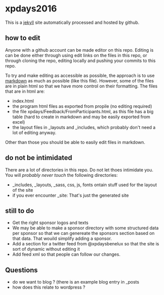 # xpdays2016

This is a [jekyll](https://jekyllrb.com/docs/home/) site automatically
processed and hosted by github.

## how to edit
Anyone with a github account can be made editor on this repo. Editing is
can be done either through using edit links on the files in this repo,
or through cloning the repo, editing locally and pushing your commits to
this repo.

To try and make editing as accessible as possible, the approach is to
use [markdown](https://daringfireball.net/projects/markdown/syntax) as much as possible (like this file). However, some of the files are in plain html so that we have more control on their formatting. The files that are in html are:

* index.html
* the program html files as exported from propile (no editing required)
* the file xpdays/Feedback/FromParticipants.html, as this file has a
  big table (hard to create in markdown and may be easily exported from
excel)
* the layout files in \_layouts and \_includes, which probably don't need a lot of editing anyway.

Other than those you should be able to easily edit files in markdown.

## do not be intimidated

There are a lot of directories in this repo. Do not let thoes intimidate
you. You will _probably never touch_ the following directories:

* \_includes, \_layouts, \_sass, css, js, fonts ontain stuff used for the layout of the site
* if you ever encounter \_site: That's just the generated site


## still to do

* Get the right sponsor logos and texts
* We may be able to make a sponsor directory with some structured data
  per sponsor so that we can genereate the sponsors section based on
that data. That wouild simplify adding a sponsor.
* Add a section for a twitter feed from @xpdaysbenelux so that the site
  is sort of dynamic without editing it
* Add feed xml so that people can follow our changes.

## Questions

* do we want to blog ? (there is an example blog entry in \_posts
* how does this relate to wordpress ?

